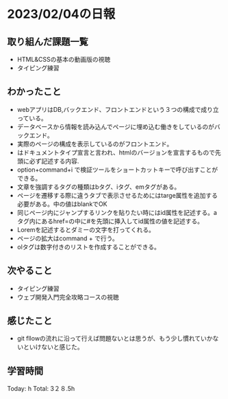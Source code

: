 # 2023/02/04の日報
## 取り組んだ課題一覧
* HTML&CSSの基本の動画版の視聴
* タイピング練習
## わかったこと
* webアプリはDB,バックエンド、フロントエンドという３つの構成で成り立っている。
* データベースから情報を読み込んでページに埋め込む働きをしているのがバックエンド。
* 実際のページの構成を表示しているのがフロントエンド。
* <!DOCTYPE html>はドキュメントタイプ宣言と言われ、htmlのバージョンを宣言するもので先頭に必ず記述する内容.
* option+command+i で検証ツールをショートカットキーで呼び出すことができる。
* 文章を強調するタグの種類はbタグ、iタグ、emタグがある。
*  ページを遷移する際に違うタブで表示させるためにはtarge属性を追加する必要がある。中の値はblankでOK
*  同じページ内にジャンプするリンクを貼りたい時にはid属性を記述する。aタグ内にあるhref=の中に#を先頭に挿入してid属性の値を記述する。
*  Loremを記述するとダミーの文字を打ってくれる。
*  ページの拡大はcommand + で行う。
*  olタグは数字付きのリストを作成することができる。
## 次やること
* タイピング練習
* ウェブ開発入門完全攻略コースの視聴
## 感じたこと
* git fllowの流れに沿って行えば問題ないとは思うが、もう少し慣れていかないといけないと感じた。
## 学習時間
Today: h
Total: 3２８.5h
